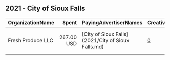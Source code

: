 ## 2021 - City of Sioux Falls 
|OrganizationName|Spent|PayingAdvertiserNames|CreativeUrls|Impressions|Genders|AgeBrackets|CountryCodes|BillingAddresses|CandidateBallotInformation|
|:---|---:|:---|:---|---:|:---|:---|:---|:---|:---|
|Fresh Produce  LLC|267.00 USD|[City of Sioux Falls](2021/City of Sioux Falls.md)|[0](https://www.snap.com/political-ads/asset/dcc33f8c9e26a5d7835a04e9f60efc6904ccde09fc2179ac4407d1c0edb2c4c8?mediaType=jpg)|60,977||18-45|united states|"400 N Main Avenue, Suite #100,Sioux Falls,57104,US"||
